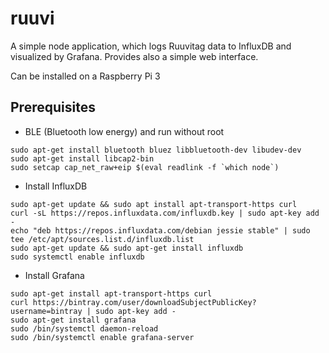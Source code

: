 # ruuvi

A simple node application, which logs Ruuvitag data to InfluxDB and visualized by Grafana. Provides also a simple web interface.

Can be installed on a Raspberry Pi 3

## Prerequisites
* BLE (Bluetooth low energy) and run without root
```
sudo apt-get install bluetooth bluez libbluetooth-dev libudev-dev
sudo apt-get install libcap2-bin
sudo setcap cap_net_raw+eip $(eval readlink -f `which node`)
```

* Install InfluxDB
```
sudo apt-get update && sudo apt install apt-transport-https curl
curl -sL https://repos.influxdata.com/influxdb.key | sudo apt-key add -
echo "deb https://repos.influxdata.com/debian jessie stable" | sudo tee /etc/apt/sources.list.d/influxdb.list
sudo apt-get update && sudo apt-get install influxdb
sudo systemctl enable influxdb
```

* Install Grafana
```
sudo apt-get install apt-transport-https curl
curl https://bintray.com/user/downloadSubjectPublicKey?username=bintray | sudo apt-key add -
sudo apt-get install grafana
sudo /bin/systemctl daemon-reload
sudo /bin/systemctl enable grafana-server
```
